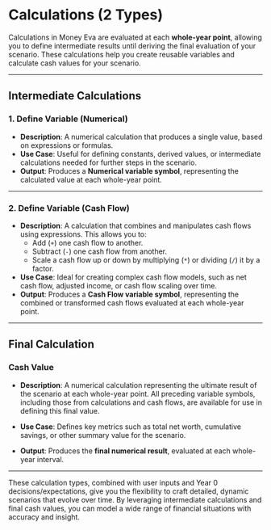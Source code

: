 # Calculations (2 Types)

Calculations in Money Eva are evaluated at each **whole-year point**, allowing you to define intermediate results until deriving the final evaluation of your scenario. These calculations help you create reusable variables and calculate cash values for your scenario.

---

## Intermediate Calculations

### 1. **Define Variable (Numerical)**
- **Description**: A numerical calculation that produces a single value, based on expressions or formulas.
- **Use Case**: Useful for defining constants, derived values, or intermediate calculations needed for further steps in the scenario.
- **Output**: Produces a **Numerical variable symbol**, representing the calculated value at each whole-year point.

---

### 2. **Define Variable (Cash Flow)**
- **Description**: A calculation that combines and manipulates cash flows using expressions. This allows you to:
    - Add (`+`) one cash flow to another.
    - Subtract (`-`) one cash flow from another.
    - Scale a cash flow up or down by multiplying (`*`) or dividing (`/`) it by a factor.
- **Use Case**: Ideal for creating complex cash flow models, such as net cash flow, adjusted income, or cash flow scaling over time.
- **Output**: Produces a **Cash Flow variable symbol**, representing the combined or transformed cash flows evaluated at each whole-year point.

---

## Final Calculation

### **Cash Value**
- **Description**: A numerical calculation representing the ultimate result of the scenario at each whole-year point. All preceding variable symbols, including those from calculations and cash flows, are available for use in defining this final value.
- **Use Case**: Defines key metrics such as total net worth, cumulative savings, or other summary value for the scenario.

- **Output**: Produces the **final numerical result**, evaluated at each whole-year interval.

---

These calculation types, combined with user inputs and Year 0 decisions/expectations, give you the flexibility to craft detailed, dynamic scenarios that evolve over time. By leveraging intermediate calculations and final cash values, you can model a wide range of financial situations with accuracy and insight.

